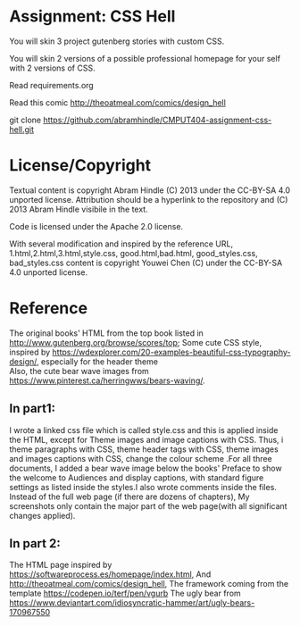 Assignment: CSS Hell
====================

You will skin 3 project gutenberg stories with custom CSS.

You will skin 2 versions of a possible professional homepage for your
self with 2 versions of CSS.

Read requirements.org

Read this comic http://theoatmeal.com/comics/design_hell

git clone https://github.com/abramhindle/CMPUT404-assignment-css-hell.git

License/Copyright
=================

Textual content is copyright Abram Hindle (C) 2013 under the CC-BY-SA
4.0 unported license. Attribution should be a hyperlink to the
repository and (C) 2013 Abram Hindle visibile in the text.

Code is licensed under the Apache 2.0 license.

With several modification and inspired by the reference URL,
1.html,2.html,3.html,style.css, good.html,bad.html, good_styles.css, bad_styles.css content is copyright Youwei Chen (C) under the CC-BY-SA 4.0 unported license.  

Reference 
=================
The original books' HTML from the top book listed in http://www.gutenberg.org/browse/scores/top; 
Some cute CSS style, inspired by https://wdexplorer.com/20-examples-beautiful-css-typography-design/, especially for the header theme  
Also, the cute bear wave images from https://www.pinterest.ca/herringwws/bears-waving/.

## In part1:
I wrote a linked css file which is called style.css and this is applied inside the HTML, except for Theme images and image captions with CSS. Thus, i theme paragraphs with CSS,  theme header tags with CSS, theme images and images captions with CSS, change the colour scheme .For all three documents, I added a bear wave image below the books' Preface to show the welcome to Audiences and display captions, with standard figure settings as listed inside the styles.I also wrote comments inside the files. Instead of the full web page (if there are dozens of chapters), My screenshots only contain the major part of the web page(with all significant changes applied).

## In part 2:
The HTML page inspired by https://softwareprocess.es/homepage/index.html, And http://theoatmeal.com/comics/design_hell, The framework coming from the template   https://codepen.io/terf/pen/vgurb
The ugly bear from https://www.deviantart.com/idiosyncratic-hammer/art/ugly-bears-170967550
